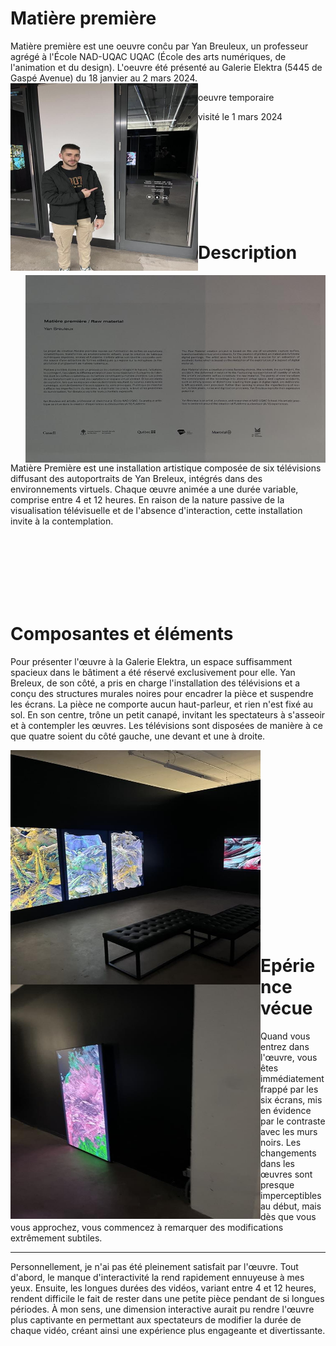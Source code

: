 # Matière première

Matière première est une oeuvre conĉu par Yan Breuleux, un professeur agrégé à l'École NAD-UQAC UQAC (École des arts numériques, de l'animation et du design). L'oeuvre  été présenté au Galerie Elektra (5445 de Gaspé Avenue) du 18 janvier au 2 mars 2024.
<img align="left" width="300" height="300" src="media/photo_devant_matiere.jpg">

- oeuvre temporaire
- visité le 1 mars 2024
<br><br><br><br><br><br><br><br><br><br>
  # Description

  <p align="left"> <img align="left" width="500" height="300" src="media/cartel_matiere.jpg">

 Matière Première est une installation artistique composée de six télévisions diffusant des autoportraits de Yan Breleux, intégrés dans des environnements virtuels. Chaque œuvre animée a une durée variable, comprise entre 4 et 12 heures. En raison de la nature passive de la visualisation télévisuelle et de l'absence d'interaction, cette installation invite à la contemplation.

 <br><br><br><br><br><br>

 # Composantes et éléments

 Pour présenter l'œuvre à la Galerie Elektra, un espace suffisamment spacieux dans le bâtiment a été réservé exclusivement pour elle. Yan Breleux, de son côté, a pris en charge l'installation des télévisions et a conçu des structures murales noires pour encadrer la pièce et suspendre les écrans. La pièce ne comporte aucun haut-parleur, et rien n'est fixé au sol. En son centre, trône un petit canapé, invitant les spectateurs à s'asseoir et à contempler les œuvres. Les télévisions sont disposées de manière à ce que quatre soient du côté gauche, une devant et une à droite.
 <p align="left"> <img align="left" width="400" height="375" src="media/television_matiere.jpg">
  <p align="right"> <img align="left" width="400" height="375" src="media/television2_matiere.jpg">



 <br><br><br><br><br><br> <br><br><br><br><br><br><br><br><br><br><br>
 # Epérience vécue

Quand vous entrez dans l'œuvre, vous êtes immédiatement frappé par les six écrans, mis en évidence par le contraste avec les murs noirs. Les changements dans les œuvres sont presque imperceptibles au début, mais dès que vous vous approchez, vous commencez à remarquer des modifications extrêmement subtiles.

----

Personnellement, je n'ai pas été pleinement satisfait par l'œuvre. Tout d'abord, le manque d'interactivité la rend rapidement ennuyeuse à mes yeux. Ensuite, les longues durées des vidéos, variant entre 4 et 12 heures, rendent difficile le fait de rester dans une petite pièce pendant de si longues périodes. À mon sens, une dimension interactive aurait pu rendre l'œuvre plus captivante en permettant aux spectateurs de modifier la durée de chaque vidéo, créant ainsi une expérience plus engageante et divertissante.
  
